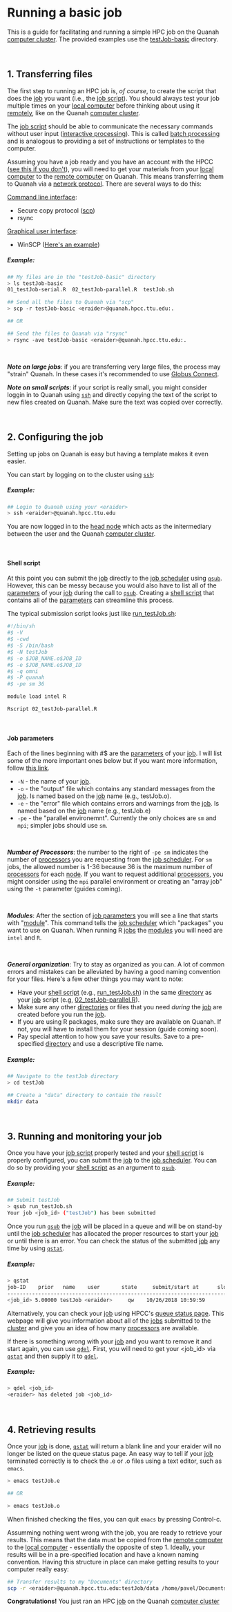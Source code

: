 # Running a basic job 

This is a guide for facilitating and running a simple HPC job on the Quanah [computer cluster](https://github.com/ppanko/intro-to-hpc/blob/master/Glossary.md). The provided examples use the [testJob-basic](https://github.com/ppanko/intro-to-hpc/tree/master/testJob-basic) directory.

&nbsp;

## 1. Transferring files  

The first step to running an HPC job is, _of course_, to create the script that does the [job](https://github.com/ppanko/intro-to-hpc/blob/master/Glossary.md) you want (i.e., the [job script](https://github.com/ppanko/intro-to-hpc/blob/master/Glossary.md)). You should always test your job multiple times on your [local computer](https://github.com/ppanko/intro-to-hpc/blob/master/Glossary.md) before thinking about using it [remotely](https://github.com/ppanko/intro-to-hpc/blob/master/Glossary.md), like on the Quanah [computer cluster](https://github.com/ppanko/intro-to-hpc/blob/master/Glossary.md). 

The [job script](https://github.com/ppanko/intro-to-hpc/blob/master/Glossary.md) should be able to communicate the necessary commands without user input ([interactive processing](https://github.com/ppanko/intro-to-hpc/blob/master/Glossary.md)). This is called [batch processing](https://github.com/ppanko/intro-to-hpc/blob/master/Glossary.md) and is analogous to providing a set of instructions or templates to the computer. 

Assuming you have a job ready and you have an account with the HPCC ([see this if you don't](https://github.com/ppanko/intro-to-hpc/blob/master/README.md)), you will need to get your materials from your [local computer](https://github.com/ppanko/intro-to-hpc/blob/master/Glossary.md) to the [remote computer](https://github.com/ppanko/intro-to-hpc/blob/master/Glossary.md) on Quanah. This means transferring them to Quanah via a [network protocol](https://github.com/ppanko/intro-to-hpc/blob/master/Glossary.md). There are several ways to do this:

[Command line interface](https://github.com/ppanko/intro-to-hpc/blob/master/Glossary.md):
   * Secure copy protocol ([scp](https://github.com/ppanko/intro-to-hpc/blob/master/BASH-cheatsheet.md)) 
   * rsync
   
[Graphical user interface](https://github.com/ppanko/intro-to-hpc/blob/master/Glossary.md): 
   * WinSCP ([Here's an example](https://research.computing.yale.edu/support/hpc/user-manual/transfer-files-or-cluster))
   
##### Example: 
```bash
## My files are in the "testJob-basic" directory 
> ls testJob-basic
01_testJob-serial.R  02_testJob-parallel.R  testJob.sh

## Send all the files to Quanah via "scp" 
> scp -r testJob-basic <eraider>@quanah.hpcc.ttu.edu:.

## OR

## Send the files to Quanah via "rsync"
> rsync -ave testJob-basic <eraider>@quanah.hpcc.ttu.edu:.
```
&nbsp;

***Note on large jobs***: if you are transferring very large files, the process may "strain" Quanah. In these cases it's recommended to use [Globus Connect](https://www.depts.ttu.edu/hpcc/userguides/general_guides/file_transfer.php).

***Note on small scripts***: if your script is really small, you might consider loggin in to Quanah using [`ssh`](https://github.com/ppanko/intro-to-hpc/blob/master/BASH-cheatsheet.md) and directly copying the text of the script to new files created on Quanah. Make sure the text was copied over correctly. 
   
&nbsp;
   
## 2. Configuring the job 

Setting up jobs on Quanah is easy but having a template makes it even easier. 

You can start by logging on to the cluster using [`ssh`](https://github.com/ppanko/intro-to-hpc/blob/master/BASH-cheatsheet.md): 

##### Example:
```bash
## Login to Quanah using your <eraider>
> ssh <eraider>@quanah.hpcc.ttu.edu
```
You are now logged in to the [head node](https://github.com/ppanko/intro-to-hpc/blob/master/Glossary.md) which acts as the initermediary between the user and the Quanah [computer cluster](https://github.com/ppanko/intro-to-hpc/blob/master/Glossary.md). 

&nbsp;

#### Shell script  

At this point you can submit the [job](https://github.com/ppanko/intro-to-hpc/blob/master/Glossary.md) directly to the [job scheduler](https://github.com/ppanko/intro-to-hpc/blob/master/Glossary.md) using [`qsub`](https://github.com/ppanko/intro-to-hpc/blob/master/BASH-cheatsheet.md). However, this can be messy because you would also have to list all of the [parameters](https://github.com/ppanko/intro-to-hpc/blob/master/Glossary.md) of your [job](https://github.com/ppanko/intro-to-hpc/blob/master/Glossary.md) during the call to [`qsub`](https://github.com/ppanko/intro-to-hpc/blob/master/BASH-cheatsheet.md). Creating a [shell script](https://github.com/ppanko/intro-to-hpc/blob/master/Glossary.md) that contains all of the [parameters](https://github.com/ppanko/intro-to-hpc/blob/master/Glossary.md) can streamline this process.

The typical submission script looks just like [run_testJob.sh](https://github.com/ppanko/intro-to-hpc/blob/master/testJob-basic/run_testJob.R):
```bash
#!/bin/sh
#$ -V
#$ -cwd
#$ -S /bin/bash
#$ -N testJob
#$ -o $JOB_NAME.o$JOB_ID
#$ -e $JOB_NAME.e$JOB_ID
#$ -q omni
#$ -P quanah
#$ -pe sm 36

module load intel R 

Rscript 02_testJob-parallel.R
```

&nbsp;

#### Job parameters 

Each of the lines beginning with #$ are the [parameters](https://github.com/ppanko/intro-to-hpc/blob/master/Glossary.md) of your [job](https://github.com/ppanko/intro-to-hpc/blob/master/Glossary.md). I will list some of the more important ones below but if you want more information, follow [this link](https://bioinformatics.mdc-berlin.de/intro2UnixandSGE/sun_grid_engine_for_beginners/how_to_submit_a_job_using_qsub.html). 

* `-N` - the name of your [job](https://github.com/ppanko/intro-to-hpc/blob/master/Glossary.md).
* `-o` - the "output" file which contains any standard messages from the [job](https://github.com/ppanko/intro-to-hpc/blob/master/Glossary.md). Is named based on the [job](https://github.com/ppanko/intro-to-hpc/blob/master/Glossary.md) name (e.g., testJob.o).
* `-e` - the "error" file which contains errors and warnings from the [job](https://github.com/ppanko/intro-to-hpc/blob/master/Glossary.md). Is named based on the [job](https://github.com/ppanko/intro-to-hpc/blob/master/Glossary.md) name (e.g., testJob.e)
* `-pe` - the "parallel environemnt". Currently the only choices are `sm` and `mpi`; simpler jobs should use `sm`. 

&nbsp;

***Number of Processors***: the number to the right of `-pe sm` indicates the number of [processors](https://github.com/ppanko/intro-to-hpc/blob/master/Glossary.md) you are requesting from the [job scheduler](https://github.com/ppanko/intro-to-hpc/blob/master/Glossary.md). For `sm` jobs, the allowed number is 1-36 because 36 is the maximum number of [processors](https://github.com/ppanko/intro-to-hpc/blob/master/Glossary.md) for each [node](https://github.com/ppanko/intro-to-hpc/blob/master/Glossary.md). If you want to request additional [processors](https://github.com/ppanko/intro-to-hpc/blob/master/Glossary.md), you might consider using the `mpi` parallel environment or creating an "array job" using the `-t` parameter (guides coming).  

&nbsp;

***Modules***: After the section of [job parameters](https://github.com/ppanko/intro-to-hpc/blob/master/Glossary.md) you will see a line that starts with "[module](https://github.com/ppanko/intro-to-hpc/blob/master/Glossary.md)". This command tells the [job scheduler](https://github.com/ppanko/intro-to-hpc/blob/master/Glossary.md) which "packages" you want to use on Quanah. When running R [jobs](https://github.com/ppanko/intro-to-hpc/blob/master/Glossary.md) the [modules](https://github.com/ppanko/intro-to-hpc/blob/master/Glossary.md) you will need are `intel` and `R`. 

&nbsp;

***General organization***: Try to stay as organized as you can. A lot of common errors and mistakes can be alleviated by having a good naming convention for your files. Here's a few other things you may want to note:

* Have your [shell script](https://github.com/ppanko/intro-to-hpc/blob/master/Glossary.md) (e.g., [run_testJob.sh](https://github.com/ppanko/intro-to-hpc/blob/master/testJob-basic/run_testJob.R)) in the same [directory](https://github.com/ppanko/intro-to-hpc/blob/master/Glossary.md) as your [job](https://github.com/ppanko/intro-to-hpc/blob/master/Glossary.md) script (e.g, [02_testJob-parallel.R](https://github.com/ppanko/intro-to-hpc/blob/master/testJob-basic/02_testJob-parallel.R)).
* Make sure any other [directories](https://github.com/ppanko/intro-to-hpc/blob/master/Glossary.md) or files that you need _during_ the [job](https://github.com/ppanko/intro-to-hpc/blob/master/Glossary.md) are created before you run the [job](https://github.com/ppanko/intro-to-hpc/blob/master/Glossary.md). 
* If you are using R packages, make sure they are available on Quanah. If not, you will have to install them for your session (guide coming soon). 
* Pay special attention to how you save your results. Save to a pre-specified [directory](https://github.com/ppanko/intro-to-hpc/blob/master/Glossary.md) and use a descriptive file name. 

##### Example:
```bash
## Navigate to the testJob directory
> cd testJob

## Create a "data" directory to contain the result
mkdir data
```

&nbsp;

## 3. Running and monitoring your job 

Once you have your [job script](https://github.com/ppanko/intro-to-hpc/blob/master/Glossary.md) properly tested and your [shell script](https://github.com/ppanko/intro-to-hpc/blob/master/Glossary.md) is properly configured, you can submit the [job](https://github.com/ppanko/intro-to-hpc/blob/master/Glossary.md) to the [job scheduler](https://github.com/ppanko/intro-to-hpc/blob/master/Glossary.md). You can do so by providing your [shell script](https://github.com/ppanko/intro-to-hpc/blob/master/Glossary.md) as an argument to [`qsub`](https://github.com/ppanko/intro-to-hpc/blob/master/BASH-cheatsheet.md). 

##### Example:
```bash
## Submit testJob 
> qsub run_testJob.sh
Your job <job_id> ("testJob") has been submitted
```

Once you run [`qsub`](https://github.com/ppanko/intro-to-hpc/blob/master/BASH-cheatsheet.md) the [job](https://github.com/ppanko/intro-to-hpc/blob/master/Glossary.md) will be placed in a queue and will be on stand-by until the [job scheduler](https://github.com/ppanko/intro-to-hpc/blob/master/Glossary.md) has allocated the proper resources to start your [job](https://github.com/ppanko/intro-to-hpc/blob/master/Glossary.md) or until there is an error. You can check the status of the submitted [job](https://github.com/ppanko/intro-to-hpc/blob/master/Glossary.md) any time by using [`qstat`](https://github.com/ppanko/intro-to-hpc/blob/master/BASH-cheatsheet.md). 

##### Example:
```bash
> qstat
job-ID    prior   name    user       state     submit/start at      slots 
-------------------------------------------------------------------------
<job_id> 5.00000 testJob <eraider>     qw    10/26/2018 10:59:59       32  
```

Alternatively, you can check your [job](https://github.com/ppanko/intro-to-hpc/blob/master/Glossary.md) using HPCC's [queue status page](http://charlie.hpcc.ttu.edu/qstat/qstat.html). This webpage will give you information about all of the [jobs](https://github.com/ppanko/intro-to-hpc/blob/master/Glossary.md) submitted to the [cluster](https://github.com/ppanko/intro-to-hpc/blob/master/Glossary.md) and give you an idea of how many [processors](https://github.com/ppanko/intro-to-hpc/blob/master/Glossary.md) are available. 

If there is something wrong with your [job](https://github.com/ppanko/intro-to-hpc/blob/master/Glossary.md) and you want to remove it and start again, you can use [`qdel`](https://github.com/ppanko/intro-to-hpc/blob/master/BASH-cheatsheet.md). First, you will need to get your <job_id> via [`qstat`](https://github.com/ppanko/intro-to-hpc/blob/master/BASH-cheatsheet.md) and then supply it to [`qdel`](https://github.com/ppanko/intro-to-hpc/blob/master/BASH-cheatsheet.md). 

##### Example: 
```bash
> qdel <job_id>
<eraider> has deleted job <job_id> 
```
&nbsp;

## 4. Retrieving results 

Once your [job](https://github.com/ppanko/intro-to-hpc/blob/master/Glossary.md) is done, [`qstat`](https://github.com/ppanko/intro-to-hpc/blob/master/BASH-cheatsheet.md) will return a blank line and your eraider will no longer be listed on the queue status page. An easy way to tell if your [job](https://github.com/ppanko/intro-to-hpc/blob/master/Glossary.md) terminated correctly is to check the .e or .o files using a text editor, such as `emacs`. 

```bash
> emacs testJob.e

## OR 

> emacs testJob.o
```
When finished checking the files, you can quit `emacs` by pressing Control-c. 

Assumming nothing went wrong with the job, you are ready to retrieve your results. This means that the data must be copied from the [remote computer](https://github.com/ppanko/intro-to-hpc/blob/master/Glossary.md) to the [local computer](https://github.com/ppanko/intro-to-hpc/blob/master/Glossary.md) - essentially the opposite of step 1. Ideally, your results will be in a pre-specified location and have a known naming convention. Having this structure in place can make getting results to your computer really easy: 

```bash
## Transfer results to my "Documents" directory
scp -r <eraider>@quanah.hpcc.ttu.edu:testJob/data /home/pavel/Documents
```

**Congratulations!** You just ran an HPC [job](https://github.com/ppanko/intro-to-hpc/blob/master/Glossary.md) on the Quanah [computer cluster](https://github.com/ppanko/intro-to-hpc/blob/master/Glossary.md)
